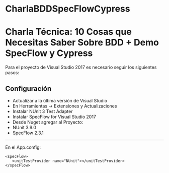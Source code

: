 # CharlaBDDSpecFlowCypress

Charla Técnica: 10 Cosas que Necesitas Saber Sobre BDD + Demo SpecFlow y Cypress
================================================================================

Para el proyecto de Visual Studio 2017 es necesario seguir los siguientes pasos:

Configuración
-------------

*   Actualizar a la última versión de Visual Studio
*   En Herramientas -> Extensiones y Actualizaciones
*   Instalar NUnit 3 Test Adapter
*   Instalar SpecFlow for Visual Studio 2017
*   Desde Nuget agregar al Proyecto:
*   NUnit 3.9.0
*   SpecFlow 2.3.1

* * *

En el App.config:

    <specFlow>    
       <unitTestProvider name="NUnit"></unitTestProvider>
    </specFlow>
